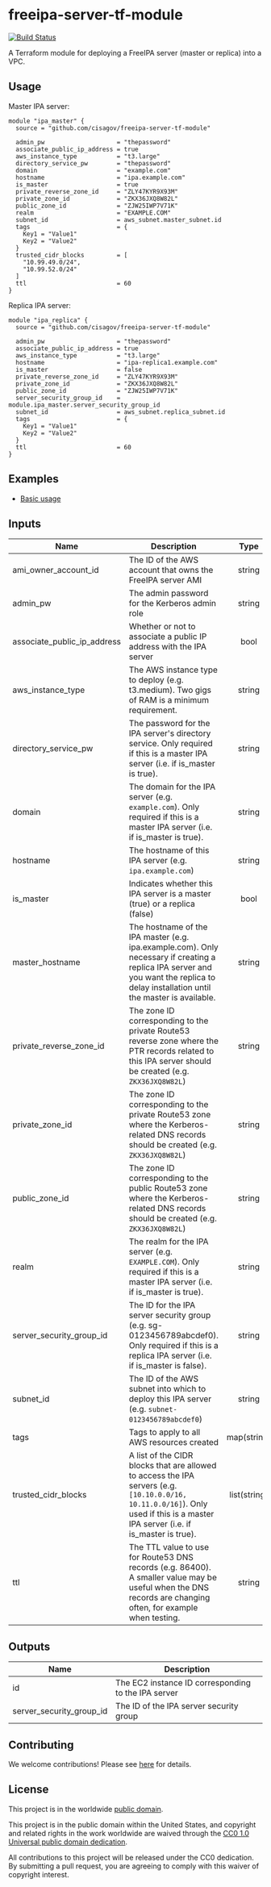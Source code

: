 # freeipa-server-tf-module #

[![Build Status](https://travis-ci.com/cisagov/freeipa-server-tf-module.svg?branch=develop)](https://travis-ci.com/cisagov/freeipa-server-tf-module)

A Terraform module for deploying a FreeIPA server (master or replica)
into a VPC.

## Usage ##

Master IPA server:

```hcl
module "ipa_master" {
  source = "github.com/cisagov/freeipa-server-tf-module"

  admin_pw                    = "thepassword"
  associate_public_ip_address = true
  aws_instance_type           = "t3.large"
  directory_service_pw        = "thepassword"
  domain                      = "example.com"
  hostname                    = "ipa.example.com"
  is_master                   = true
  private_reverse_zone_id     = "ZLY47KYR9X93M"
  private_zone_id             = "ZKX36JXQ8W82L"
  public_zone_id              = "ZJW25IWP7V71K"
  realm                       = "EXAMPLE.COM"
  subnet_id                   = aws_subnet.master_subnet.id
  tags                        = {
    Key1 = "Value1"
    Key2 = "Value2"
  }
  trusted_cidr_blocks         = [
    "10.99.49.0/24",
    "10.99.52.0/24"
  ]
  ttl                         = 60
}
```

Replica IPA server:

```hcl
module "ipa_replica" {
  source = "github.com/cisagov/freeipa-server-tf-module"

  admin_pw                    = "thepassword"
  associate_public_ip_address = true
  aws_instance_type           = "t3.large"
  hostname                    = "ipa-replica1.example.com"
  is_master                   = false
  private_reverse_zone_id     = "ZLY47KYR9X93M"
  private_zone_id             = "ZKX36JXQ8W82L"
  public_zone_id              = "ZJW25IWP7V71K"
  server_security_group_id    = module.ipa_master.server_security_group_id
  subnet_id                   = aws_subnet.replica_subnet.id
  tags                        = {
    Key1 = "Value1"
    Key2 = "Value2"
  }
  ttl                         = 60
}
```

## Examples ##

* [Basic usage](https://github.com/cisagov/freeipa-server-tf-module/tree/develop/examples/basic_usage)

## Inputs ##

| Name | Description | Type | Default | Required |
|------|-------------|:----:|:-------:|:--------:|
| ami_owner_account_id | The ID of the AWS account that owns the FreeIPA server AMI | string | `344440683180` | no |
| admin_pw | The admin password for the Kerberos admin role | string | | yes |
| associate_public_ip_address | Whether or not to associate a public IP address with the IPA server | bool | `false` | no |
| aws_instance_type | The AWS instance type to deploy (e.g. t3.medium).  Two gigs of RAM is a minimum requirement. | string | `t3.medium` | no |
| directory_service_pw | The password for the IPA server's directory service.  Only required if this is a master IPA server (i.e. if is_master is true). | string | Empty string | no |
| domain | The domain for the IPA server (e.g. `example.com`).  Only required if this is a master IPA server (i.e. if is_master is true). | string | Empty string | no |
| hostname | The hostname of this IPA server (e.g. `ipa.example.com`) | string | | yes |
| is_master | Indicates whether this IPA server is a master (true) or a replica (false) | bool | | yes |
| master_hostname | The hostname of the IPA master (e.g. ipa.example.com).  Only necessary if creating a replica IPA server and you want the replica to delay installation until the master is available. | string | Empty string | no |
| private_reverse_zone_id | The zone ID corresponding to the private Route53 reverse zone where the PTR records related to this IPA server should be created (e.g. `ZKX36JXQ8W82L`) | string | | yes |
| private_zone_id | The zone ID corresponding to the private Route53 zone where the Kerberos-related DNS records should be created (e.g. `ZKX36JXQ8W82L`) | string | | yes |
| public_zone_id | The zone ID corresponding to the public Route53 zone where the Kerberos-related DNS records should be created (e.g. `ZKX36JXQ8W82L`) | string | Empty string | no |
| realm | The realm for the IPA server (e.g. `EXAMPLE.COM`).  Only required if this is a master IPA server (i.e. if is_master is true). | string | Empty string | no |
| server_security_group_id | The ID for the IPA server security group (e.g. sg-0123456789abcdef0).  Only required if this is a replica IPA server (i.e. if is_master is false). | string | Empty string | no |
| subnet_id | The ID of the AWS subnet into which to deploy this IPA server (e.g. `subnet-0123456789abcdef0`) | string | | yes |
| tags | Tags to apply to all AWS resources created | map(string) | `{}` | no |
| trusted_cidr_blocks | A list of the CIDR blocks that are allowed to access the IPA servers (e.g. `[10.10.0.0/16, 10.11.0.0/16]`).  Only used if this is a master IPA server (i.e. if is_master is true). | list(string) | `[]` | no |
| ttl | The TTL value to use for Route53 DNS records (e.g. 86400).  A smaller value may be useful when the DNS records are changing often, for example when testing. | string | `86400` | no |

## Outputs ##

| Name | Description |
|------|-------------|
| id | The EC2 instance ID corresponding to the IPA server |
| server_security_group_id | The ID of the IPA server security group |

## Contributing ##

We welcome contributions!  Please see [here](CONTRIBUTING.md) for
details.

## License ##

This project is in the worldwide [public domain](LICENSE).

This project is in the public domain within the United States, and
copyright and related rights in the work worldwide are waived through
the [CC0 1.0 Universal public domain
dedication](https://creativecommons.org/publicdomain/zero/1.0/).

All contributions to this project will be released under the CC0
dedication. By submitting a pull request, you are agreeing to comply
with this waiver of copyright interest.
